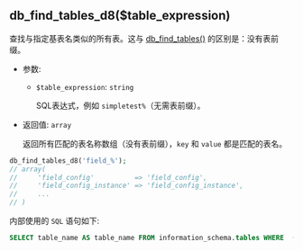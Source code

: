 ## db_find_tables_d8($table_expression)

查找与指定基表名类似的所有表。这与 [db_find_tables()](./db_find_tables) 的区别是：没有表前缀。

- 参数:
  - `$table_expression`: `string`

    SQL表达式，例如 `simpletest%`（无需表前缀）。

- 返回值: `array`

    返回所有匹配的表名称数组（没有表前缀），`key` 和 `value` 都是匹配的表名。

```php
db_find_tables_d8('field_%');
// array(
//     'field_config'          => 'field_config',
//     'field_config_instance' => 'field_config_instance',
//     ...
// )
```

内部使用的 `SQL` 语句如下:
```sql
SELECT table_name AS table_name FROM information_schema.tables WHERE  (table_schema = 'database_name') AND (table_name LIKE '%' ESCAPE '\\')
```
